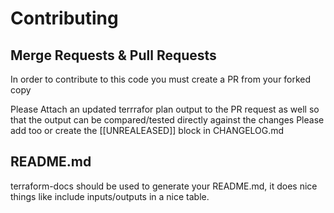 # Contributing

## Merge Requests & Pull Requests
In order to contribute to this code you must create a PR from your forked copy

Please Attach an updated terrrafor plan output to the PR request as well so that the output can be compared/tested directly against the changes
Please add too or create the [[UNREALEASED]] block in CHANGELOG.md

## README.md
terraform-docs should be used to generate your README.md, it does nice things like include inputs/outputs in a nice table.